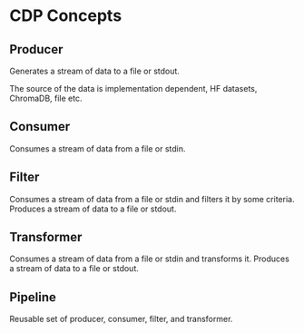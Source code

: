 # CDP Concepts

## Producer

Generates a stream of data to a file or stdout.

The source of the data is implementation dependent, HF datasets, ChromaDB, file etc.

## Consumer

Consumes a stream of data from a file or stdin.

## Filter

Consumes a stream of data from a file or stdin and filters it by some criteria. Produces a stream of data to a file or
stdout.

## Transformer

Consumes a stream of data from a file or stdin and transforms it. Produces a stream of data to a file or stdout.

## Pipeline

Reusable set of producer, consumer, filter, and transformer.
